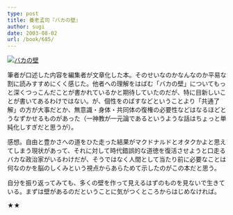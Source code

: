 ```yaml
---
type: post
title: 養老孟司『バカの壁』
author: sugi
date: 2003-08-02
url: /book/685/
---
```

<a href="http://www.amazon.co.jp/exec/obidos/ASIN/4106100037/chezsugi-22/ref=nosim/" onclick="_gaq.push(['_trackEvent', 'outbound-article', 'http://www.amazon.co.jp/exec/obidos/ASIN/4106100037/chezsugi-22/ref=nosim/', '']);" name="amazletlink" target="_blank"><img src="http://i1.wp.com/ec2.images-amazon.com/images/I/41E2G19SYZL.SL160.jpg?w=660" alt="バカの壁" class="alignleft" data-recalc-dims="1" /></a>

筆者が口述した内容を編集者が文章化した本。そのせいなのかなんなのか平易な割に読みすすめにくく感じた。他者への理解をはばむ「バカの壁」についてもっと深くつっこんだことが書かれているかと期待していたのだが、特に目新しいことが書いてあるわけではない。が、個性をのばすなどということより「共通了解」の方が大事だとか、無意識・身体・共同体の復権の必要性などはなるほどとうなずかせるものがあった（一神教が一元論であるというような話はちょっと単純化しすぎだと思うが）。

感想。自由と豊かさへの道をひた走った結果がマクドナルドとオタクかよと思えてしまう現状があって、それに対して時代錯誤的な道徳を復活させようと口走るバカな政治家がいるわけだが、そうではなく人間として当たり前に必要なことは何なのかを脳のしくみという視点からあらためて示したのがこの本だと思う。

自分を振り返ってみても、多くの壁を作って見えるはずのものを見ないで生きている。まずは壁があるのだということに気がつくところからはじめなければ。

★★

